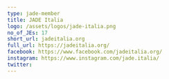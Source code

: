 ```yaml
---
type: jade-member
title: JADE Italia
logo: /assets/logos/jade-italia.png
no_of_JEs: 17
short_url: jadeitalia.org
full_url: https://jadeitalia.org/
facebook: https://www.facebook.com/jadeitalia.org/
instagram: https://www.instagram.com/jade.italia/
twitter:
---
```


